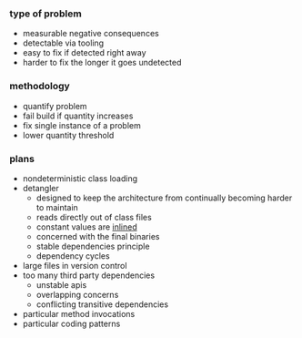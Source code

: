 ### type of problem
- measurable negative consequences
- detectable via tooling
- easy to fix if detected right away
- harder to fix the longer it goes undetected

### methodology
- quantify problem
- fail build if quantity increases
- fix single instance of a problem
- lower quantity threshold

### plans
- nondeterministic class loading
- detangler
    - designed to keep the architecture from continually becoming harder to maintain
    - reads directly out of class files
    - constant values are [inlined](https://docs.oracle.com/javase/specs/jls/se8/html/jls-13.html#jls-13.1)
    - concerned with the final binaries
    - stable dependencies principle
    - dependency cycles
- large files in version control
- too many third party dependencies
    - unstable apis
    - overlapping concerns
    - conflicting transitive dependencies
- particular method invocations
- particular coding patterns
